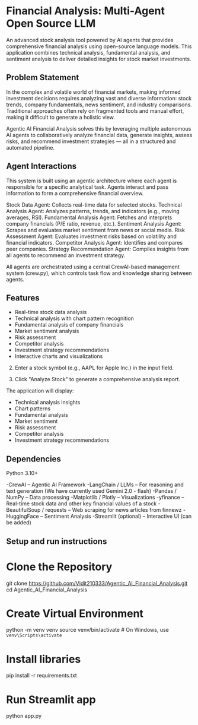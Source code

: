 # Financial Analysis: Multi-Agent Open Source LLM

An advanced stock analysis tool powered by AI agents that provides comprehensive financial analysis using open-source language models. This application combines technical analysis, fundamental analysis, and sentiment analysis to deliver detailed insights for stock market investments.

## Problem Statement 

In the complex and volatile world of financial markets, making informed investment decisions requires analyzing vast and diverse information: stock trends, company fundamentals, news sentiment, and industry comparisons. Traditional approaches often rely on fragmented tools and manual effort, making it difficult to generate a holistic view.

Agentic AI Financial Analysis solves this by leveraging multiple autonomous AI agents to collaboratively analyze financial data, generate insights, assess risks, and recommend investment strategies — all in a structured and automated pipeline.

## Agent Interactions 

This system is built using an agentic architecture where each agent is responsible for a specific analytical task. Agents interact and pass information to form a comprehensive financial overview.

Stock Data Agent: Collects real-time data for selected stocks.
Technical Analysis Agent: Analyzes patterns, trends, and indicators (e.g., moving averages, RSI).
Fundamental Analysis Agent: Fetches and interprets company financials (P/E ratio, revenue, etc.).
Sentiment Analysis Agent: Scrapes and evaluates market sentiment from news or social media.
Risk Assessment Agent: Evaluates investment risks based on volatility and financial indicators.
Competitor Analysis Agent: Identifies and compares peer companies.
Strategy Recommendation Agent: Compiles insights from all agents to recommend an investment strategy.

All agents are orchestrated using a central CrewAI-based management system (crew.py), which controls task flow and knowledge sharing between agents.

## Features

- Real-time stock data analysis
- Technical analysis with chart pattern recognition
- Fundamental analysis of company financials
- Market sentiment analysis
- Risk assessment
- Competitor analysis
- Investment strategy recommendations
- Interactive charts and visualizations

2. Enter a stock symbol (e.g., AAPL for Apple Inc.) in the input field.

3. Click "Analyze Stock" to generate a comprehensive analysis report.

The application will display:
- Technical analysis insights
- Chart patterns
- Fundamental analysis
- Market sentiment
- Risk assessment
- Competitor analysis
- Investment strategy recommendations

## Dependencies

Python 3.10+

-CrewAI – Agentic AI Framework
-LangChain / LLMs – For reasoning and text generation (We have currently used Gemini 2.0 - flash)
-Pandas / NumPy – Data processing
-Matplotlib / Plotly – Visualizations
-yfinance – Real-time stock data and other key financial values of a stock
-BeautifulSoup / requests – Web scraping for news articles from finnewz
-HuggingFace – Sentiment Analysis
-Streamlit (optional) – Interactive UI (can be added)


## Setup and run instructions 

# Clone the Repository
git clone https://github.com/Vidit210333/Agentic_AI_Financial_Analysis.git
cd Agentic_AI_Financial_Analysis

# Create Virtual Environment
python -m venv venv
source venv/bin/activate     # On Windows, use `venv\Scripts\activate`

# Install libraries
pip install -r requirements.txt

# Run Streamlit app
python app.py

